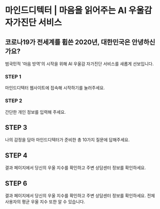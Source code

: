 # 마인드디텍터 | 마음을 읽어주는 AI 우울감 자가진단 서비스

## 코로나19가 전세계를 휩쓴 2020년, 대한민국은 안녕하신가요?
범국민적 '마음 방역'의 시작을 위해 AI 우울감 자가진단 서비스를 새롭게 선보입니다.

### STEP 1
마인드디텍터 웹사이트에 접속해 시작하기를 눌러주세요.

### STEP 2
간단한 개인 정보를 입력해 주세요.

## STEP 3
나의 감정을 담아 마인드디텍터가 준비한 총 10가지 질문에 답해주세요.

## STEP 4
결과 페이지에서 당신의 우울 지수를 확인하고 주변 상담센터 정보를 확인하세요.

## STEP 6
결과 페이지에서 당신의 우울 지수를 확인하고 주변 상담센터 정보를 확인하세요.
전체 사용자의 평균 우울 지수 또한 알 수 있습니다.

